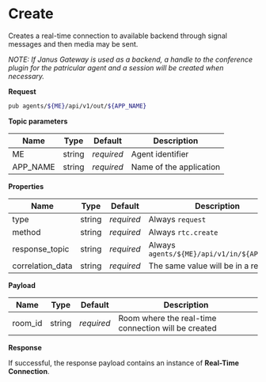 # Create

Creates a real-time connection to available backend through signal messages and then media may be sent.

*NOTE: If Janus Gateway is used as a backend, a handle to the conference plugin for the patricular agent and a session will be created when necessary.*

**Request**

```bash
pub agents/${ME}/api/v1/out/${APP_NAME}
```

**Topic parameters**

Name     | Type   | Default    | Description
-------- | ------ | ---------- | ------------------
ME       | string | _required_ | Agent identifier
APP_NAME | string | _required_ | Name of the application

**Properties**

Name             | Type   | Default    | Description
---------------- | ------ | ---------- | ------------------
type             | string | _required_ | Always `request`
method           | string | _required_ | Always `rtc.create`
response_topic   | string | _required_ | Always `agents/${ME}/api/v1/in/${APP_NAME}`
correlation_data | string | _required_ | The same value will be in a response

**Payload**

Name              | Type   | Default    | Description
----------------- | ------ | ---------- | ------------------
room_id           | string | _required_ | Room where the real-time connection will be created

**Response**

If successful, the response payload contains an instance of **Real-Time Connection**.
